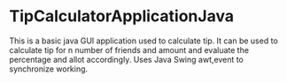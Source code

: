 # TipCalculatorApplicationJava

This is a basic java GUI application used to calculate tip.
It can be used to calculate tip for n number of friends and amount and evaluate the percentage and allot accordingly.
Uses Java Swing awt,event to synchronize working.
